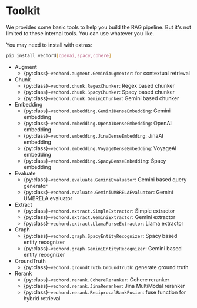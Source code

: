 # Toolkit

We provides some basic tools to help you build the RAG pipeline. But it's not limited to these
internal tools. You can use whatever you like.

You may need to install with extras:

```bash
pip install vechord[openai,spacy,cohere]
```

- Augment
    - {py:class}`~vechord.augment.GeminiAugmenter`: for contextual retrieval
- Chunk
    - {py:class}`~vechord.chunk.RegexChunker`: Regex based chunker
    - {py:class}`~vechord.chunk.SpacyChunker`: Spacy based chunker
    - {py:class}`~vechord.chunk.GeminiChunker`: Gemini based chunker
- Embedding
    - {py:class}`~vechord.embedding.GeminiDenseEmbedding`: Gemini embedding
    - {py:class}`~vechord.embedding.OpenAIDenseEmbedding`: OpenAI embedding
    - {py:class}`~vechord.embedding.JinaDenseEmbedding`: JinaAI embedding
    - {py:class}`~vechord.embedding.VoyageDenseEmbedding`: VoyageAI embedding
    - {py:class}`~vechord.embedding.SpacyDenseEmbedding`: Spacy embedding
- Evaluate
    - {py:class}`~vechord.evaluate.GeminiEvaluator`: Gemini based query generator
    - {py:class}`~vechord.evaluate.GeminiUMBRELAEvaluator`: Gemini UMBRELA evaluator
- Extract
    - {py:class}`~vechord.extract.SimpleExtractor`: Simple extractor
    - {py:class}`~vechord.extract.GeminiExtractor`: Gemini extractor
    - {py:class}`~vechord.extract.LlamaParseExtractor`: Llama extractor
- Graph
    - {py:class}`~vechord.graph.SpacyEntityRecognizer`: Spacy based entity recognizer
    - {py:class}`~vechord.graph.GeminiEntityRecognizer`: Gemini based entity recognizer
- GroundTruth
    - {py:class}`~vechord.groundtruth.GroundTruth`: generate ground truth
- Rerank
    - {py:class}`~vechord.rerank.CohereReranker`: Cohere reranker
    - {py:class}`~vechord.rerank.JinaReranker`: Jina MultiModal reranker
    - {py:class}`~vechord.rerank.ReciprocalRankFusion`: fuse function for hybrid retrieval
